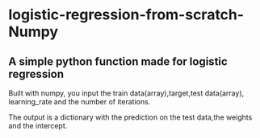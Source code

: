 # logistic-regression-from-scratch-Numpy
<h2>A simple python function made for logistic regression</h2>
Built with numpy, you input the train data(array),target,test data(array), learning_rate and the number of iterations.

The output is a dictionary with the prediction on the test data,the weights and the intercept.
